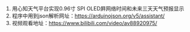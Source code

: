 1. 用心知天气平台实现0.96寸 SPI OLED屛网络时间和未来三天天气预报显示
2. 程序中用到json解析网址：https://arduinojson.org/v5/assistant/
3. 视频观看地址：https://www.bilibili.com/video/av88920975/